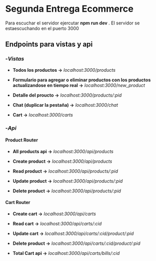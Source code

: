 # Segunda Entrega Ecommerce
Para escuchar el servidor ejercutar **npm run dev** . El servidor se estaescuchando en el puerto 3000
## Endpoints para vistas y api
### -***Vistas***
- **Todos los productos ->** *localhost:3000/products*
  
- **Formulario para agregar o eliminar productos con los productos actualizandose en tiempo real ->** *localhost:3000/new_product*

- **Detalle del proucto ->** *localhost:3000/products/:pid*
  
- **Chat (duplicar la pestaña) ->** *localhost:3000/chat*

- **Cart  ->** *localhost:3000/carts*

### -***Api***

 #### Product Router
 
- **All products api ->** *localhost:3000/api/products*

- **Create product ->** *localhost:3000/api/products*

- **Read product ->** *localhost:3000/api/products/:pid*

- **Update product ->** *localhost:3000/api/products/:pid*

- **Delete product ->** *localhost:3000/api/products/:pid*

#### Cart Router

- **Create cart ->** *localhost:3000/api/carts*

- **Read cart ->** *localhost:3000/api/carts/:cid*

- **Update cart ->** *localhost:3000/api/carts/:cid/product/:pid*

- **Delete product ->** *localhost:3000/api/carts/:cid/product/:pid*

- **Total Cart api ->** *localhost:3000/api/carts/bills/:cid*
